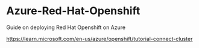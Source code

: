 # Azure-Red-Hat-Openshift


Guide on deploying Red Hat Openshift on Azure


https://learn.microsoft.com/en-us/azure/openshift/tutorial-connect-cluster
